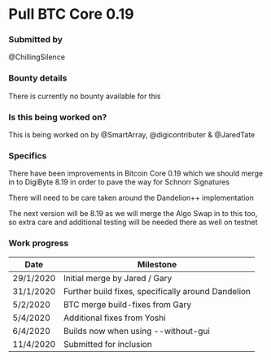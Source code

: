 # Pull BTC Core 0.19

### Submitted by
@ChillingSilence

### Bounty details
There is currently no bounty available for this

### Is this being worked on?
This is being worked on by @SmartArray, @digicontributer & @JaredTate

### Specifics
There have been improvements in Bitcoin Core 0.19 which we should merge in to DigiByte 8.19 in order to pave the way for Schnorr Signatures

There will need to be care taken around the Dandelion++ implementation

The next version will be 8.19 as we will merge the Algo Swap in to this too, so extra care and additional testing will be needed there as well on testnet

### Work progress

| Date | Milestone |
| --- | --- |
| 29/1/2020 | Initial merge by Jared / Gary |
| 31/1/2020 | Further build fixes, specifically around Dandelion |
| 5/2/2020 | BTC merge build-fixes from Gary |
| 5/4/2020 | Additional fixes from Yoshi |
| 6/4/2020 | Builds now when using --without-gui |
| 11/4/2020 | Submitted for inclusion |
